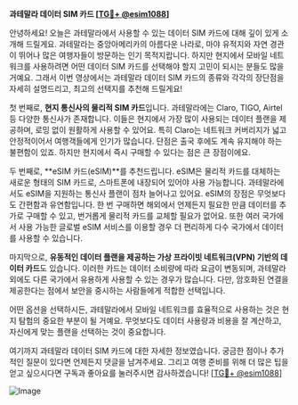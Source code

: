 **과테말라 데이터 SIM 카드 [[TG💪+ @esim1088](https://t.me/s/esim1088)]**

안녕하세요! 오늘은 과테말라에서 사용할 수 있는 데이터 SIM 카드에 대해 깊이 있게 소개해 드릴게요. 과테말라는 중앙아메리카의 아름다운 나라로, 마야 유적지와 자연 경관이 뛰어나 많은 여행자들이 방문하는 인기 목적지랍니다. 하지만 현지에서 모바일 네트워크를 사용하려면 어떤 데이터 SIM 카드를 선택해야 할지 고민이 되시는 분들도 많을 거예요. 그래서 이번 영상에서는 과테말라 데이터 SIM 카드의 종류와 각각의 장단점을 자세히 설명드리고, 최고의 선택지를 추천해 드릴게요!

첫 번째로, **현지 통신사의 물리적 SIM 카드**입니다. 과테말라에는 Claro, TIGO, Airtel 등 다양한 통신사가 존재합니다. 이들은 현지에서 가장 많이 사용되는 데이터 플랜을 제공하며, 로밍 없이 원활하게 사용할 수 있어요. 특히 Claro는 네트워크 커버리지가 넓고 안정적이어서 여행객들에게 인기가 많습니다. 단점은 출국 후에도 계속 유지해야 하는 불편함이 있죠. 하지만 현지에서 즉시 구매할 수 있다는 점은 큰 장점이에요.

두 번째로, **eSIM 카드(eSIM)**를 추천드립니다. eSIM은 물리적 카드를 대체하는 새로운 형태의 SIM 카드로, 스마트폰에 내장되어 있어야 사용 가능합니다. 과테말라에서도 eSIM을 지원하는 통신사 플랜이 점차 늘어나고 있어요. eSIM의 장점은 무엇보다도 간편함과 유연함입니다. 한 번 구매하면 해외에서 언제든지 필요한 만큼 데이터를 추가로 구매할 수 있고, 번거롭게 물리적 카드를 교체할 필요가 없어요. 또한 여러 국가에서 사용 가능한 글로벌 eSIM 서비스를 이용할 경우 더 편리하게 다수 국가에서 데이터를 사용할 수 있습니다.

마지막으로, **유동적인 데이터 플랜을 제공하는 가상 프라이빗 네트워크(VPN) 기반의 데이터 카드**도 있습니다. 이러한 카드는 데이터 소비량에 따라 요금이 변동되며, 과테말라 외에도 다른 국가에서 유용하게 사용할 수 있는 경우가 많습니다. 다만, 암호화된 연결을 제공한다는 점에서 보안을 중시하는 사람들에게 적합한 선택입니다.

어떤 옵션을 선택하시든, 과테말라에서 모바일 네트워크를 효율적으로 사용하는 것은 현지 탐험의 중요한 부분이 될 거예요. 무엇보다도 데이터 사용량과 비용을 잘 계산하고, 자신에게 맞는 플랜을 선택하는 것이 중요합니다.

여기까지 과테말라 데이터 SIM 카드에 대한 자세한 정보였습니다. 궁금한 점이나 추가적인 질문이 있다면 언제든지 댓글을 남겨주세요. 그리고 여행 준비를 위해 더 많은 팁을 얻고 싶으시다면 구독과 좋아요를 눌러주시면 감사하겠습니다! [[TG💪+ @esim1088](https://t.me/s/esim1088)]

![Image](https://i.postimg.cc/Y0z9fWf4/image.png)